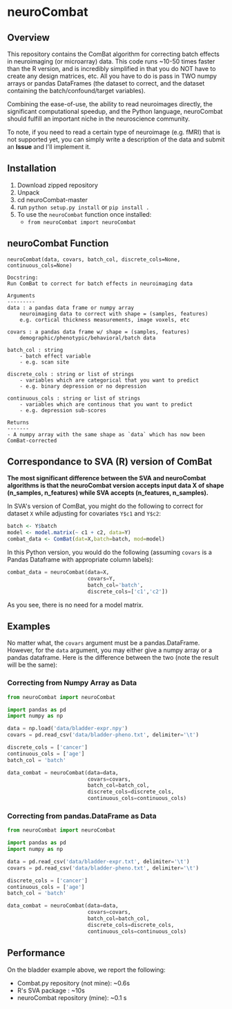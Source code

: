 # neuroCombat

## Overview
This repository contains the ComBat algorithm for correcting batch effects in neuroimaging (or microarray) data. This code runs ~10-50 times faster than the R version, and is incredibly simplified in that you do NOT have to create any design matrices, etc. All you have to do is pass in TWO numpy arrays or pandas DataFrames (the dataset to correct, and the dataset containing the batch/confound/target variables).

Combining the ease-of-use, the ability to read neuroimages directly, the significant computational speedup, and the Python language, neuroCombat should fulfill an important niche in the neuroscience community.

To note, if you need to read a certain type of neuroimage (e.g. fMRI) that is not supported yet, you can simply write a description of the data and submit an <b>Issue</b> and I'll implement it.


## Installation
1. Download zipped repository
2. Unpack
3. cd neuroCombat-master
4. run `python setup.py install` or `pip install .`
5. To use the `neuroCombat` function once installed:
    - `from neuroCombat import neuroCombat`

## neuroCombat Function

```
neuroCombat(data, covars, batch_col, discrete_cols=None, continuous_cols=None)

Docstring:
Run ComBat to correct for batch effects in neuroimaging data

Arguments
---------
data : a pandas data frame or numpy array
    neuroimaging data to correct with shape = (samples, features)
    e.g. cortical thickness measurements, image voxels, etc

covars : a pandas data frame w/ shape = (samples, features)
    demographic/phenotypic/behavioral/batch data 
    
batch_col : string
    - batch effect variable
    - e.g. scan site

discrete_cols : string or list of strings
    - variables which are categorical that you want to predict
    - e.g. binary depression or no depression

continuous_cols : string or list of strings
    - variables which are continous that you want to predict
    - e.g. depression sub-scores

Returns
-------
- A numpy array with the same shape as `data` which has now been ComBat-corrected
```

## Correspondance to SVA (R) version of ComBat

<b> The most significant difference between the SVA and neuroCombat algorithms is that the neuroCombat version accepts input data X of shape (n_samples, n_features) while SVA accepts (n_features, n_samples).</b>

In SVA's version of ComBat, you might do the following to correct for dataset `X` while adjusting for covariates `Y$c1` and `Y$c2`:

```R
batch <- Y$batch
model <- model.matrix(~ c1 + c2, data=Y)
combat_data <- ComBat(dat=X,batch=batch, mod=model)
```

In this Python version, you would do the following (assuming `covars` is a Pandas Dataframe with appropriate column labels):

```Python
combat_data = neuroCombat(data=X, 
                          covars=Y, 
                          batch_col='batch', 
                          discrete_cols=['c1','c2'])
```

As you see, there is no need for a model matrix. 


## Examples

No matter what, the `covars` argument must be a pandas.DataFrame. However, for the `data` argument, you may
either give a numpy array or a pandas dataframe. Here is the difference between the two (note the result
will be the same):

### Correcting from Numpy Array as Data
```python
from neuroCombat import neuroCombat

import pandas as pd
import numpy as np

data = np.load('data/bladder-expr.npy')
covars = pd.read_csv('data/bladder-pheno.txt', delimiter='\t')

discrete_cols = ['cancer']
continuous_cols = ['age']
batch_col = 'batch'

data_combat = neuroCombat(data=data,
                          covars=covars,
                          batch_col=batch_col,
                          discrete_cols=discrete_cols,
                          continuous_cols=continuous_cols)
```

### Correcting from pandas.DataFrame as Data
```python
from neuroCombat import neuroCombat

import pandas as pd
import numpy as np

data = pd.read_csv('data/bladder-expr.txt', delimiter='\t')
covars = pd.read_csv('data/bladder-pheno.txt', delimiter='\t')

discrete_cols = ['cancer']
continuous_cols = ['age']
batch_col = 'batch'

data_combat = neuroCombat(data=data,
                          covars=covars,
                          batch_col=batch_col,
                          discrete_cols=discrete_cols,
                          continuous_cols=continuous_cols)
```

## Performance
On the bladder example above, we report the following:

- Combat.py repository (not mine): ~0.6s
- R's SVA package : ~10s
- neuroCombat repository (mine): ~0.1 s
